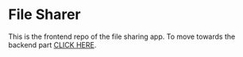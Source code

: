 # File Sharer
This is the frontend repo of the file sharing app. To move towards the backend part [CLICK HERE](https://).
